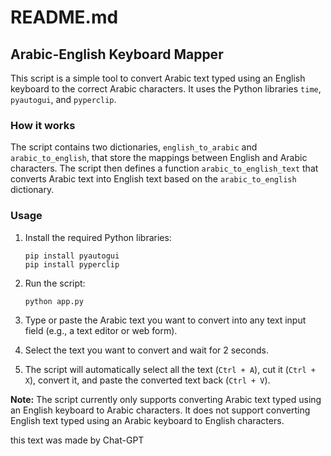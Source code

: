 # README.md

## Arabic-English Keyboard Mapper

This script is a simple tool to convert Arabic text typed using an English keyboard to the correct Arabic characters. It uses the Python libraries `time`, `pyautogui`, and `pyperclip`.

### How it works

The script contains two dictionaries, `english_to_arabic` and `arabic_to_english`, that store the mappings between English and Arabic characters. The script then defines a function `arabic_to_english_text` that converts Arabic text into English text based on the `arabic_to_english` dictionary.

### Usage

1. Install the required Python libraries:

   ```
   pip install pyautogui
   pip install pyperclip
   ```

2. Run the script:

   ```
   python app.py
   ```

3. Type or paste the Arabic text you want to convert into any text input field (e.g., a text editor or web form).

4. Select the text you want to convert and wait for 2 seconds.

5. The script will automatically select all the text (`Ctrl + A`), cut it (`Ctrl + X`), convert it, and paste the converted text back (`Ctrl + V`).

**Note:** The script currently only supports converting Arabic text typed using an English keyboard to Arabic characters. It does not support converting English text typed using an Arabic keyboard to English characters.

this text was made by Chat-GPT
